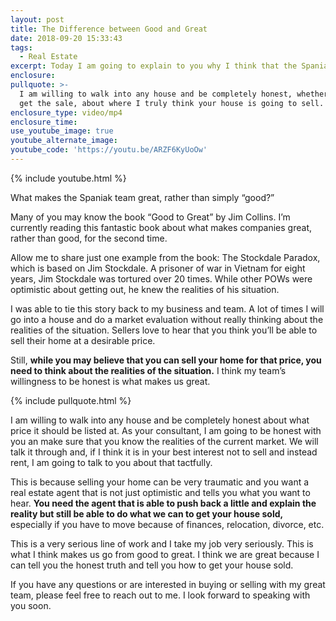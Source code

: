 ```yaml
---
layout: post
title: The Difference between Good and Great
date: 2018-09-20 15:33:43
tags:
  - Real Estate
excerpt: Today I am going to explain to you why I think that the Spaniak Team is great.
enclosure:
pullquote: >-
  I am willing to walk into any house and be completely honest, whether or not I
  get the sale, about where I truly think your house is going to sell.
enclosure_type: video/mp4
enclosure_time:
use_youtube_image: true
youtube_alternate_image:
youtube_code: 'https://youtu.be/ARZF6KyUoOw'
---
```


{% include youtube.html %}

What makes the Spaniak team great, rather than simply “good?”

Many of you may know the book “Good to Great” by Jim Collins. I’m currently reading this fantastic book about what makes companies great, rather than good, for the second time.

Allow me to share just one example from the book: The Stockdale Paradox, which is based on Jim Stockdale. A prisoner of war in Vietnam for eight years, Jim Stockdale was tortured over 20 times. While other POWs were optimistic about getting out, he knew the realities of his situation.

I was able to tie this story back to my business and team. A lot of times I will go into a house and do a market evaluation without really thinking about the realities of the situation. Sellers love to hear that you think you’ll be able to sell their home at a desirable price.

Still, **while you may believe that you can sell your home for that price, you need to think about the realities of the situation.** I think my team’s willingness to be honest is what makes us great.

{% include pullquote.html %}

I am willing to walk into any house and be completely honest about what price it should be listed at. As your consultant, I am going to be honest with you an make sure that you know the realities of the current market. We will talk it through and, if I think it is in your best interest not to sell and instead rent, I am going to talk to you about that tactfully.

This is because selling your home can be very traumatic and you want a real estate agent that is not just optimistic and tells you what you want to hear. **You need the agent that is able to push back a little and explain the reality but still be able to do what we can to get your house sold,** especially if you have to move because of finances, relocation, divorce, etc.

This is a very serious line of work and I take my job very seriously. This is what I think makes us go from good to great. I think we are great because I can tell you the honest truth and tell you how to get your house sold.

If you have any questions or are interested in buying or selling with my great team, please feel free to reach out to me. I look forward to speaking with you soon.